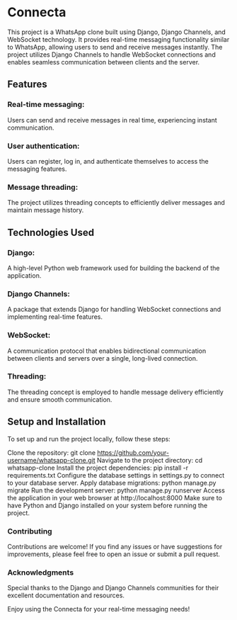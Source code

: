 # Connecta
This project is a WhatsApp clone built using Django, Django Channels, and WebSocket technology. It provides real-time messaging functionality similar to WhatsApp, allowing users to send and receive messages instantly. The project utilizes Django Channels to handle WebSocket connections and enables seamless communication between clients and the server.

## Features
### Real-time messaging: 
Users can send and receive messages in real time, experiencing instant communication.
### User authentication: 
Users can register, log in, and authenticate themselves to access the messaging features.
### Message threading:
The project utilizes threading concepts to efficiently deliver messages and maintain message history.
## Technologies Used
### Django:
 A high-level Python web framework used for building the backend of the application.
### Django Channels:
 A package that extends Django for handling WebSocket connections and implementing real-time features.
### WebSocket:
 A communication protocol that enables bidirectional communication between clients and servers over a single, long-lived connection.
### Threading:
 The threading concept is employed to handle message delivery efficiently and ensure smooth communication.
## Setup and Installation
To set up and run the project locally, follow these steps:

Clone the repository: git clone https://github.com/your-username/whatsapp-clone.git
Navigate to the project directory: cd whatsapp-clone
Install the project dependencies: pip install -r requirements.txt
Configure the database settings in settings.py to connect to your database server.
Apply database migrations: python manage.py migrate
Run the development server: python manage.py runserver
Access the application in your web browser at http://localhost:8000
Make sure to have Python and Django installed on your system before running the project.

### Contributing
Contributions are welcome! If you find any issues or have suggestions for improvements, please feel free to open an issue or submit a pull request.

### Acknowledgments
Special thanks to the Django and Django Channels communities for their excellent documentation and resources.

Enjoy using the Connecta for your real-time messaging needs!





